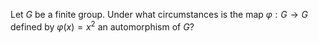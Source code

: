 Let $G$ be a finite group. Under what circumstances is the map $\varphi :G\to G$ defined by $\varphi(x)=x^2$ an automorphism of $G$?